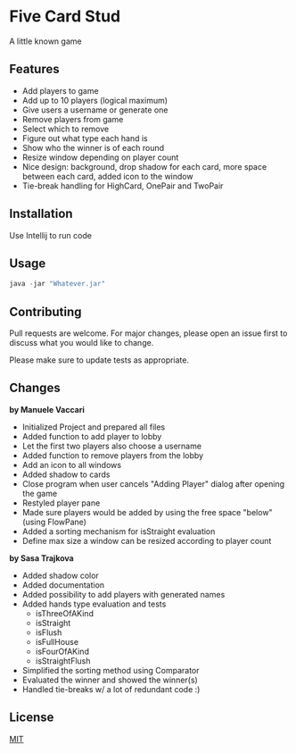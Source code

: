 # Five Card Stud

A little known game

## Features

+ Add players to game
+ Add up to 10 players (logical maximum)
+ Give users a username or generate one
+ Remove players from game
+ Select which to remove
+ Figure out what type each hand is
+ Show who the winner is of each round
+ Resize window depending on player count
+ Nice design: background, drop shadow for each card, more space between each card, added icon to the window
+ Tie-break handling for HighCard, OnePair and TwoPair

## Installation

Use Intellij to run code

## Usage

```python
java -jar "Whatever.jar"
```

## Contributing
Pull requests are welcome. For major changes, please open an issue first to discuss what you would like to change.

Please make sure to update tests as appropriate.

## Changes

**by Manuele Vaccari**
+ Initialized Project and prepared all files
+ Added function to add player to lobby
+ Let the first two players also choose a username
+ Added function to remove players from the lobby
+ Add an icon to all windows
+ Added shadow to cards
+ Close program when user cancels "Adding Player" dialog after opening the game
+ Restyled player pane
+ Made sure players would be added by using the free space "below" (using FlowPane)
+ Added a sorting mechanism for isStraight evaluation
+ Define max size a window can be resized according to player count

**by Sasa Trajkova**
+ Added shadow color
+ Added documentation
+ Added possibility to add players with generated names
+ Added hands type evaluation and tests
    + isThreeOfAKind
    + isStraight
    + isFlush
    + isFullHouse
    + isFourOfAKind
    + isStraightFlush
+ Simplified the sorting method using Comparator
+ Evaluated the winner and showed the winner(s)
+ Handled tie-breaks w/ a lot of redundant code :)

## License
[MIT](LICENSE.txt)
